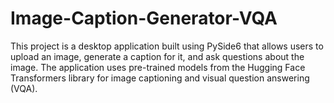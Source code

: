 # Image-Caption-Generator-VQA
This project is a desktop application built using PySide6 that allows users to upload an image, generate a caption for it, and ask questions about the image. The application uses pre-trained models from the Hugging Face Transformers library for image captioning and visual question answering (VQA).
